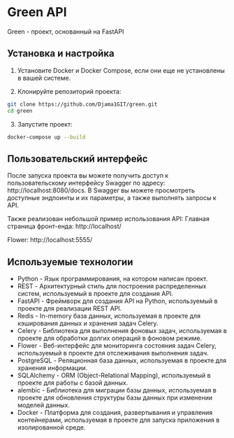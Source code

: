 # Green API

Green - проект, основанный на FastAPI

## Установка и настройка

1. Установите Docker и Docker Compose, если они еще не установлены в вашей системе.

2. Клонируйте репозиторий проекта:

```bash
git clone https://github.com/Djama1GIT/green.git
cd green
```

3. Запустите проект:

```bash
docker-compose up --build
```

## Пользовательский интерфейс

После запуска проекта вы можете получить доступ к пользовательскому интерфейсу Swagger по адресу: http://localhost:8080/docs. В Swagger вы можете просмотреть доступные эндпоинты и их параметры, а также выполнять запросы к API.

Также реализован небольшой пример использования API:
Главная страница фронт-енда: http://localhost/

Flower: http://localhost:5555/

## Используемые технологии

- Python - Язык программирования, на котором написан проект.
- REST - Архитектурный стиль для построения распределенных систем, используемый в проекте для создания API.
- FastAPI - Фреймворк для создания API на Python, используемый в проекте для реализации REST API.
- Redis - In-memory база данных, используемая в проекте для кэширования данных и хранения задач Celery.
- Celery - Библиотека для выполнения фоновых задач, используемая в проекте для обработки долгих операций в фоновом режиме.
- Flower - Веб-интерфейс для мониторинга состояния задач Celery, используемый в проекте для отслеживания выполнения задач.
- PostgreSQL - Реляционная база данных, используемая в проекте для хранения информации.
- SQLAlchemy - ORM (Object-Relational Mapping), используемый в проекте для работы с базой данных.
- alembic - Библиотека для миграции базы данных, используемая в проекте для обновления структуры базы данных при изменении моделей данных.
- Docker - Платформа для создания, развертывания и управления контейнерами, используемая в проекте для запуска приложения в изолированной среде.


